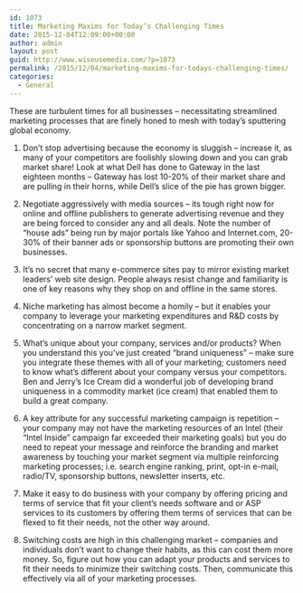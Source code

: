 ```yaml
---
id: 1073
title: Marketing Maxims for Today’s Challenging Times
date: 2015-12-04T12:09:00+00:00
author: admin
layout: post
guid: http://www.wiseusemedia.com/?p=1073
permalink: /2015/12/04/marketing-maxims-for-todays-challenging-times/
categories:
  - General
---
```

These are turbulent times for all businesses &#8211; necessitating streamlined marketing processes that are finely honed to mesh with today’s sputtering global economy.

1. Don’t stop advertising because the economy is sluggish &#8211; increase it, as many of your competitors are foolishly slowing down and you can grab market share! Look at what Dell has done to Gateway in the last eighteen months – Gateway has lost 10-20% of their market share and are pulling in their horns, while Dell’s slice of the pie has grown bigger.

2. Negotiate aggressively with media sources – its tough right now for online and offline publishers to generate advertising revenue and they are being forced to consider any and all deals. Note the number of “house ads” being run by major portals like Yahoo and Internet.com, 20-30% of their banner ads or sponsorship buttons are promoting their own businesses.

3. It’s no secret that many e-commerce sites pay to mirror existing market leaders’ web site design. People always resist change and familiarity is one of key reasons why they shop on and offline in the same stores.

4. Niche marketing has almost become a homily – but it enables your company to leverage your marketing expenditures and R&D costs by concentrating on a narrow market segment. 

5. What’s unique about your company, services and/or products? When you understand this you’ve just created “brand uniqueness” – make sure you integrate these themes with all of your marketing; customers need to know what’s different about your company versus your competitors. Ben and Jerry’s Ice Cream did a wonderful job of developing brand uniqueness in a commodity market (ice cream) that enabled them to build a great company.

6. A key attribute for any successful marketing campaign is repetition – your company may not have the marketing resources of an Intel (their “Intel Inside” campaign far exceeded their marketing goals) but you do need to repeat your message and reinforce the branding and market awareness by touching your market segment via multiple reinforcing marketing processes; i.e. search engine ranking, print, opt-in e-mail, radio/TV, sponsorship buttons, newsletter inserts, etc.

7. Make it easy to do business with your company by offering pricing and terms of service that fit your client’s needs software and or ASP services to its customers by offering them terms of services that can be flexed to fit their needs, not the other way around.

8. Switching costs are high in this challenging market – companies and individuals don’t want to change their habits, as this can cost them more money. So, figure out how you can adapt your products and services to fit their needs to minimize their switching costs. Then, communicate this effectively via all of your marketing processes.